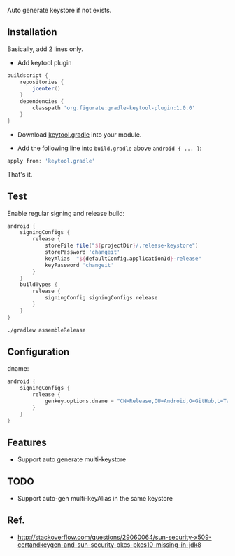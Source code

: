 Auto generate keystore if not exists.

## Installation

Basically, add 2 lines only.

* Add keytool plugin

```gradle
buildscript {
    repositories {
        jcenter()
    }
    dependencies {
        classpath 'org.figurate:gradle-keytool-plugin:1.0.0'
    }
}
```

* Download [keytool.gradle](https://github.com/yongjhih/gradle-android-keystore-boilerplate/raw/master/app/keytool.gradle) into your module.

* Add the following line into `build.gradle` above `android { ... }`:

```gradle
apply from: 'keytool.gradle'
```

That's it.

## Test

Enable regular signing and release build:

```gradle
android {
    signingConfigs {
        release {
            storeFile file("${projectDir}/.release-keystore")
            storePassword 'changeit'
            keyAlias  "${defaultConfig.applicationId}-release"
            keyPassword 'changeit'
        }
    }
    buildTypes {
        release {
            signingConfig signingConfigs.release
        }
    }
}
```

```sh
./gradlew assembleRelease
```

## Configuration

dname:

```gradle
android {
    signingConfigs {
        release {
            genkey.options.dname = "CN=Release,OU=Android,O=GitHub,L=Taipei,ST=Taiwan,C=TW"
        }
    }
}
```

## Features

* Support auto generate multi-keystore

## TODO

* Support auto-gen multi-keyAlias in the same keystore

## Ref.

* http://stackoverflow.com/questions/29060064/sun-security-x509-certandkeygen-and-sun-security-pkcs-pkcs10-missing-in-jdk8
